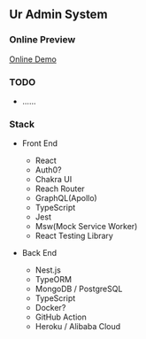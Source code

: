 ## Ur Admin System

### Online Preview

[Online Demo](https://chenxiicheng.github.io/Umin/)

### TODO

- ......

### Stack

- Front End

  - React
  - Auth0?
  - Chakra UI
  - Reach Router
  - GraphQL(Apollo)
  - TypeScript
  - Jest
  - Msw(Mock Service Worker)
  - React Testing Library

- Back End
  - Nest.js
  - TypeORM
  - MongoDB / PostgreSQL
  - TypeScript
  - Docker?
  - GitHub Action
  - Heroku / Alibaba Cloud
